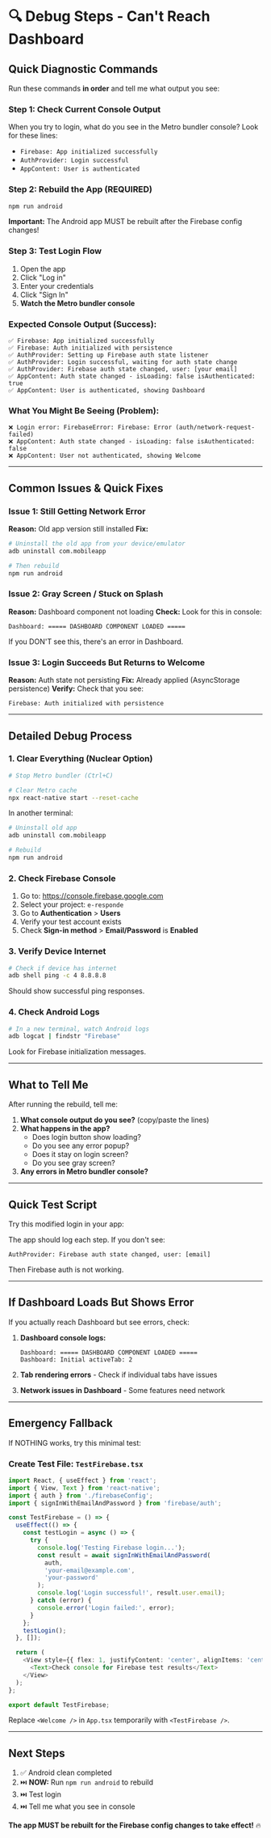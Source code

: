 # 🔍 Debug Steps - Can't Reach Dashboard

## Quick Diagnostic Commands

Run these commands **in order** and tell me what output you see:

### Step 1: Check Current Console Output
When you try to login, what do you see in the Metro bundler console?
Look for these lines:
- `Firebase: App initialized successfully`
- `AuthProvider: Login successful`
- `AppContent: User is authenticated`

### Step 2: Rebuild the App (REQUIRED)
```bash
npm run android
```

**Important:** The Android app MUST be rebuilt after the Firebase config changes!

### Step 3: Test Login Flow

1. Open the app
2. Click "Log in"
3. Enter your credentials
4. Click "Sign In"
5. **Watch the Metro bundler console**

### Expected Console Output (Success):
```
✅ Firebase: App initialized successfully
✅ Firebase: Auth initialized with persistence
✅ AuthProvider: Setting up Firebase auth state listener
✅ AuthProvider: Login successful, waiting for auth state change
✅ AuthProvider: Firebase auth state changed, user: [your email]
✅ AppContent: Auth state changed - isLoading: false isAuthenticated: true
✅ AppContent: User is authenticated, showing Dashboard
```

### What You Might Be Seeing (Problem):
```
❌ Login error: FirebaseError: Firebase: Error (auth/network-request-failed)
❌ AppContent: Auth state changed - isLoading: false isAuthenticated: false
❌ AppContent: User not authenticated, showing Welcome
```

---

## Common Issues & Quick Fixes

### Issue 1: Still Getting Network Error

**Reason:** Old app version still installed
**Fix:**
```bash
# Uninstall the old app from your device/emulator
adb uninstall com.mobileapp

# Then rebuild
npm run android
```

### Issue 2: Gray Screen / Stuck on Splash

**Reason:** Dashboard component not loading
**Check:** Look for this in console:
```
Dashboard: ===== DASHBOARD COMPONENT LOADED =====
```

If you DON'T see this, there's an error in Dashboard.

### Issue 3: Login Succeeds But Returns to Welcome

**Reason:** Auth state not persisting
**Fix:** Already applied (AsyncStorage persistence)
**Verify:** Check that you see:
```
Firebase: Auth initialized with persistence
```

---

## Detailed Debug Process

### 1. Clear Everything (Nuclear Option)
```bash
# Stop Metro bundler (Ctrl+C)

# Clear Metro cache
npx react-native start --reset-cache
```

In another terminal:
```bash
# Uninstall old app
adb uninstall com.mobileapp

# Rebuild
npm run android
```

### 2. Check Firebase Console
1. Go to: https://console.firebase.google.com
2. Select your project: `e-responde`
3. Go to **Authentication** > **Users**
4. Verify your test account exists
5. Check **Sign-in method** > **Email/Password** is **Enabled**

### 3. Verify Device Internet
```bash
# Check if device has internet
adb shell ping -c 4 8.8.8.8
```

Should show successful ping responses.

### 4. Check Android Logs
```bash
# In a new terminal, watch Android logs
adb logcat | findstr "Firebase"
```

Look for Firebase initialization messages.

---

## What to Tell Me

After running the rebuild, tell me:

1. **What console output do you see?** (copy/paste the lines)
2. **What happens in the app?**
   - Does login button show loading?
   - Do you see any error popup?
   - Does it stay on login screen?
   - Do you see gray screen?
3. **Any errors in Metro bundler console?**

---

## Quick Test Script

Try this modified login in your app:

The app should log each step. If you don't see:
```
AuthProvider: Firebase auth state changed, user: [email]
```

Then Firebase auth is not working.

---

## If Dashboard Loads But Shows Error

If you actually reach Dashboard but see errors, check:

1. **Dashboard console logs:**
   ```
   Dashboard: ===== DASHBOARD COMPONENT LOADED =====
   Dashboard: Initial activeTab: 2
   ```

2. **Tab rendering errors** - Check if individual tabs have issues

3. **Network issues in Dashboard** - Some features need network

---

## Emergency Fallback

If NOTHING works, try this minimal test:

### Create Test File: `TestFirebase.tsx`
```typescript
import React, { useEffect } from 'react';
import { View, Text } from 'react-native';
import { auth } from './firebaseConfig';
import { signInWithEmailAndPassword } from 'firebase/auth';

const TestFirebase = () => {
  useEffect(() => {
    const testLogin = async () => {
      try {
        console.log('Testing Firebase login...');
        const result = await signInWithEmailAndPassword(
          auth,
          'your-email@example.com',
          'your-password'
        );
        console.log('Login successful!', result.user.email);
      } catch (error) {
        console.error('Login failed:', error);
      }
    };
    testLogin();
  }, []);

  return (
    <View style={{ flex: 1, justifyContent: 'center', alignItems: 'center' }}>
      <Text>Check console for Firebase test results</Text>
    </View>
  );
};

export default TestFirebase;
```

Replace `<Welcome />` in `App.tsx` temporarily with `<TestFirebase />`.

---

## Next Steps

1. ✅ Android clean completed
2. ⏭️ **NOW:** Run `npm run android` to rebuild
3. ⏭️ Test login
4. ⏭️ Tell me what you see in console

**The app MUST be rebuilt for the Firebase config changes to take effect!** 🔥

